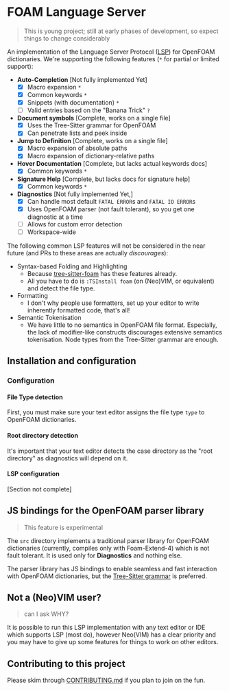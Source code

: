 # FOAM Language Server

> This is young project; still at early phases of development,
> so expect things to change considerably

An implementation of the Language Server Protocol ([LSP](https://microsoft.github.io/language-server-protocol/))
for OpenFOAM dictionaries.
We're supporting the following features (`*` for partial or limited support):

- **Auto-Completion** [Not fully implemented Yet]
    - [x] Macro expansion `*`
    - [x] Common keywords `*`
    - [x] Snippets (with documentation) `*`
    - [ ] Valid entries based on the "Banana Trick" `?`
- **Document symbols** [Complete, works on a single file]
    - [x] Uses the Tree-Sitter grammar for OpenFOAM
    - [x] Can penetrate lists and peek inside
- **Jump to Definition** [Complete, works on a single file]
    - [x] Macro expansion of absolute paths
    - [x] Macro expansion of dictionary-relative paths
- **Hover Documentation** [Complete, but lacks actual keywords docs]
    - [x] Common keywords `*`
- **Signature Help** [Complete, but lacks docs for signature help]
    - [x] Common keywords `*`
- **Diagnostics** [Not fully implemented Yet,]
    - [x] Can handle most default `FATAL ERROR`s and `FATAL IO ERROR`s
    - [x] Uses OpenFOAM parser (not fault tolerant), so you get one diagnostic at a time
    - [ ] Allows for custom error detection
    - [ ] Workspace-wide

The following common LSP features will not be considered in the near future
(and PRs to these areas are actually _discourages_):

- Syntax-based Folding and Highlighting
    - Because [tree-sitter-foam](https://github.com/FoamScience/tree-sitter-foam) 
      has these features already.
    - All you have to do is `:TSInstall foam` (on (Neo)VIM, or equivalent) and detect
      the file type.
- Formatting
    - I don't why people use formatters, set up your editor to write inherently
      formatted code, that's all!
- Semantic Tokenisation
    - We have little to no semantics in OpenFOAM file format. Especially, the lack
      of modifier-like constructs discourages extensive semantics tokenisation.
      Node types from the Tree-Sitter grammar are enough.

## Installation and configuration

### Configuration

#### File Type detection

First, you must make sure your text editor assigns the file type `type` to
OpenFOAM dictionaries.

#### Root directory detection

It's important that your text editor detects the case directory as the "root directory"
as diagnostics will depend on it.

#### LSP configuration

[Section not complete]

## JS bindings for the OpenFOAM parser library

> This feature is experimental

The `src` directory implements a traditional parser library for OpenFOAM dictionaries
(currently, compiles only with Foam-Extend-4) which is not fault tolerant. It
is used only for **Diagnostics** and nothing else.

The parser library has JS bindings to enable seamless and fast interaction with
OpenFOAM dictionaries, but the [Tree-Sitter grammar](https://github.com/FoamScience/tree-sitter-foam)
is preferred.

## Not a (Neo)VIM user?

> can I ask WHY?

It is possible to run this LSP implementation with any text editor or IDE which supports
LSP (most do), however Neo(VIM) has a clear priority and you may have to
give up some features for things to work on other editors.

## Contributing to this project

Please skim through [CONTRIBUTING.md](/CONTRIBUTING.md) if you plan to join on the fun.
